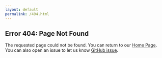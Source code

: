 ```yaml
---
layout: default
permalink: /404.html
---
```


## Error 404: Page Not Found

The requested page could not be found.
You can return to our [Home Page](https://esdc-devcop.github.io/).
You can also open an issue to let us know [GitHub issue](https://github.com/esdc-devcop/esdc-devcop.github.io/issues/new/choose).
